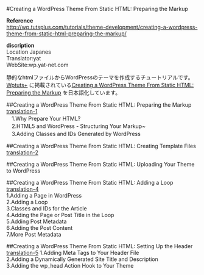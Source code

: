 ﻿#Creating a WordPress Theme From Static HTML: Preparing the Markup

**Reference**  
http://wp.tutsplus.com/tutorials/theme-development/creating-a-wordpress-theme-from-static-html-preparing-the-markup/

**discription**  
Location Japanes  
Translator:yat  
WebSite:wp.yat-net.com

静的なhtmlファイルからWordPressのテーマを作成するチュートリアルです。  
[Wptuts+](http://wp.tutsplus.com/) に掲載されている[Creating a WordPress Theme From Static HTML: Preparing the Markup](http://wp.tutsplus.com/tutorials/theme-development/creating-a-wordpress-theme-from-static-html-preparing-the-markup/) を日本語化しています。  
  

##Creating a WordPress Theme From Static HTML: Preparing the Markup
[translation-1](https://github.com/yat8823jp/tuts_wp_from_statichtml/blob/master/translation-1.md)   
　1.Why Prepare Your HTML?   
　2.HTML5 and WordPress - Structuring Your Markup~  
　3.Adding Classes and IDs Generated by WordPress

##Creating a WordPress Theme From Static HTML: Creating Template Files
[translation-2](https://github.com/yat8823jp/tuts_wp_from_statichtml/blob/master/translation-2.md)

##Creating a WordPress Theme From Static HTML: Uploading Your Theme to WordPress

##Creating a WordPress Theme From Static HTML: Adding a Loop  
[translation-4](https://github.com/yat8823jp/tuts_wp_from_statichtml/blob/master/translation-4.md)  
1.Adding a Page in WordPress  
2.Adding a Loop  
3.Classes and IDs for the Article  
4.Adding the Page or Post Title in the Loop  
5.Adding Post Metadata  
6.Adding the Post Content  
7.More Post Metadata  

##Creating a WordPress Theme From Static HTML: Setting Up the Header
[translation-5](https://github.com/yat8823jp/tuts_wp_from_statichtml/blob/master/translation-5.md)
1.Adding Meta Tags to Your Header File  
2.Adding a Dynamically Generated Site Title and Description  
3.Adding the wp_head Action Hook to Your Theme
